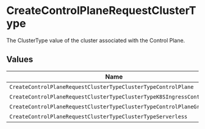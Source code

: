# CreateControlPlaneRequestClusterType

The ClusterType value of the cluster associated with the Control Plane.


## Values

| Name                                                                  | Value                                                                 |
| --------------------------------------------------------------------- | --------------------------------------------------------------------- |
| `CreateControlPlaneRequestClusterTypeClusterTypeControlPlane`         | CLUSTER_TYPE_CONTROL_PLANE                                            |
| `CreateControlPlaneRequestClusterTypeClusterTypeK8SIngressController` | CLUSTER_TYPE_K8S_INGRESS_CONTROLLER                                   |
| `CreateControlPlaneRequestClusterTypeClusterTypeControlPlaneGroup`    | CLUSTER_TYPE_CONTROL_PLANE_GROUP                                      |
| `CreateControlPlaneRequestClusterTypeClusterTypeServerless`           | CLUSTER_TYPE_SERVERLESS                                               |